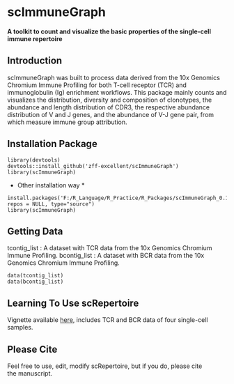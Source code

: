 # scImmuneGraph
**A toolkit to count and visualize the basic properties of the single-cell immune repertoire**

## Introduction
scImmuneGraph was built to process data derived from the 10x Genomics Chromium Immune Profiling for both T-cell receptor (TCR) and immunoglobulin (Ig) enrichment workflows. This package mainly counts and visualizes the distribution, diversity and composition of clonotypes, the abundance and length distribution of CDR3, the respective abundance distribution of V and J genes, and the abundance of V-J gene pair, from which measure immune group attribution.

## Installation Package
```
library(devtools)
devtools::install_github('zff-excellent/scImmuneGraph')
library(scImmuneGraph)
```

* Other installation way *
```
install.packages('F:/R_Language/R_Practice/R_Packages/scImmuneGraph_0.1.0.tar.gz', repos = NULL, type="source")
library(scImmuneGraph)
```

## Getting Data
tcontig_list : A dataset with TCR data from the 10x Genomics Chromium Immune Profiling.
bcontig_list : A dataset with BCR data from the 10x Genomics Chromium Immune Profiling.
```
data(tcontig_list)
data(bcontig_list)
```

## Learning To Use scRepertoire
Vignette available [here](https://github.com/zff-excellent/scImmuneGraph/blob/master/vignettes/scImmuneGraph-tutorial.md), includes TCR and BCR data of four single-cell samples.

## Please Cite
Feel free to use, edit, modify scRepertoire, but if you do, please cite the manuscript.
